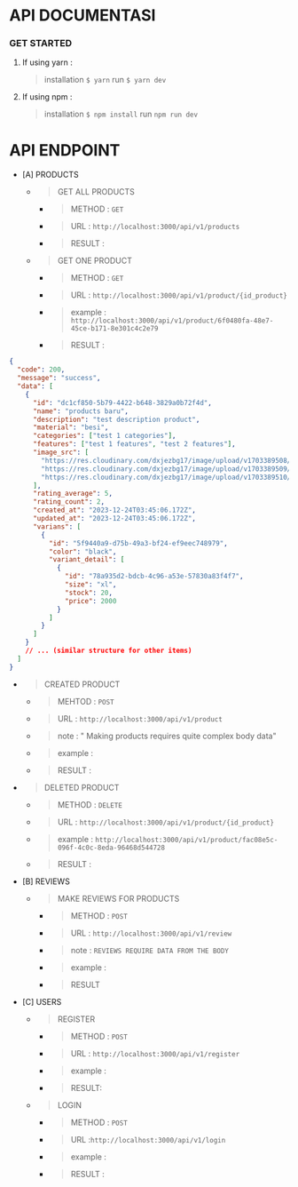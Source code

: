 # API DOCUMENTASI

### GET STARTED

1. If using yarn :

   > installation
   > `$ yarn`
   > run
   > `$ yarn dev `

2. If using npm :
   > installation
   > `$ npm install`
   > run
   > `npm run dev`

# API ENDPOINT

- [A] PRODUCTS

  - > GET ALL PRODUCTS
    - > METHOD : `GET`
    - > URL : `http://localhost:3000/api/v1/products`
    - > RESULT :
  - > GET ONE PRODUCT
    - > METHOD : `GET`
    - > URL : `http://localhost:3000/api/v1/product/{id_product}`
    - > example : `http://localhost:3000/api/v1/product/6f0480fa-48e7-45ce-b171-8e301c4c2e79`
    - > RESULT :

```json
{
  "code": 200,
  "message": "success",
  "data": [
    {
      "id": "dc1cf850-5b79-4422-b648-3829a0b72f4d",
      "name": "products baru",
      "description": "test description product",
      "material": "besi",
      "categories": ["test 1 categories"],
      "features": ["test 1 features", "test 2 features"],
      "image_src": [
        "https://res.cloudinary.com/dxjezbg17/image/upload/v1703389508/j2c9win03hynrj6wbxto.png",
        "https://res.cloudinary.com/dxjezbg17/image/upload/v1703389509/ky466xv44arvskyhuzo4.jpg",
        "https://res.cloudinary.com/dxjezbg17/image/upload/v1703389510/ui3alfn1geoqbmyukunb.png"
      ],
      "rating_average": 5,
      "rating_count": 2,
      "created_at": "2023-12-24T03:45:06.172Z",
      "updated_at": "2023-12-24T03:45:06.172Z",
      "varians": [
        {
          "id": "5f9440a9-d75b-49a3-bf24-ef9eec748979",
          "color": "black",
          "variant_detail": [
            {
              "id": "78a935d2-bdcb-4c96-a53e-57830a83f4f7",
              "size": "xl",
              "stock": 20,
              "price": 2000
            }
          ]
        }
      ]
    }
    // ... (similar structure for other items)
  ]
}
```

- > CREATED PRODUCT
  - > MEHTOD : `POST`
  - > URL : `http://localhost:3000/api/v1/product`
  - > note : " Making products requires quite complex body data"
  - > example :
  - > RESULT :
- > DELETED PRODUCT

  - > METHOD : `DELETE`
  - > URL : `http://localhost:3000/api/v1/product/{id_product}`
  - > example : `http://localhost:3000/api/v1/product/fac08e5c-096f-4c0c-8eda-96468d544728`
  - > RESULT :

- [B] REVIEWS

  - > MAKE REVIEWS FOR PRODUCTS
    - > METHOD : `POST`
    - > URL : `http://localhost:3000/api/v1/review`
    - > note : `REVIEWS REQUIRE DATA FROM THE BODY`
    - > example :
    - > RESULT

- [C] USERS
  - > REGISTER
    - > METHOD : `POST`
    - > URL : `http://localhost:3000/api/v1/register`
    - > example :
    - > RESULT:
  - > LOGIN
    - > METHOD : `POST`
    - > URL :`http://localhost:3000/api/v1/login`
    - > example :
    - > RESULT :
